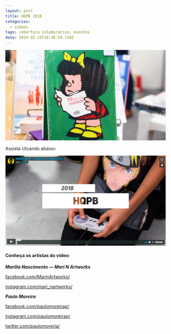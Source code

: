 ```yaml
---
layout: post
title: HQPB 2018
categories:
  - videos
tags: cobertura colaborativa, eventos
date: 2019-02-23T18:38:59.139Z
---
```

![](/images/uploads/chrome_7fmgqhpsob.jpg)

Assista clicando abaixo:

[![](/images/uploads/chrome_bj5bmcdxst.png)](https://vimeo.com/319218306)

#### Conheça os artistas do vídeo:

***Marília Nascimento — Mari N Artworks***

[facebook.com/MarinArtworks/](https://www.facebook.com/MarinArtworks/)

[instagram.com/mari_nartworks/](https://www.instagram.com/mari_nartworks/)

***Paulo Moreira***

[facebook.com/paulomoreirap/](https://www.facebook.com/paulomoreirap/)

[instagram.com/paulomoreirap/](https://www.instagram.com/paulomoreirap/)

[twitter.com/paulomoreria/](http://twitter.com/paulomoreria/)